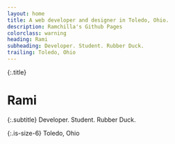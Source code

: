 ```yaml
---
layout: home
title: A web developer and designer in Toledo, Ohio.
description: Ramchilla's Github Pages
colorclass: warning
heading: Rami
subheading: Developer. Student. Rubber Duck.
trailing: Toledo, Ohio
---
```


{:.title}
# Rami

{:.subtitle}
Developer. Student. Rubber Duck.

{:.is-size-6}
Toledo, Ohio
